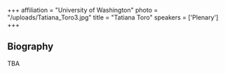 +++
affiliation = "University of Washington"
photo = "/uploads/Tatiana_Toro3.jpg"
title = "Tatiana Toro"
speakers = ['Plenary']
+++
## Biography
TBA
